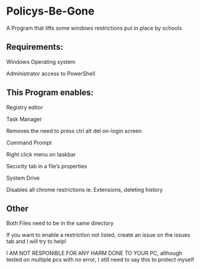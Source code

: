 # Policys-Be-Gone
A Program that lifts some windows restrictions put in place by schools
## Requirements:
  Windows Operating system
  
  Administrator access to PowerShell
  
## This Program enables:
  Registry editor
  
  Task Manager
  
  Removes the need to press ctrl alt del on-login screen
  
  Command Prompt
  
  Right click menu on taskbar
  
  Security tab in a file’s properties
  
  System Drive
  
  Disables all chrome restrictions ie. Extensions, deleting history
  
  ## Other
  Both Files need to be in the same directory
  
 If you want to enable a restriction not listed, create an issue on the issues tab and I will try to help!
 
 
 
 
 
  I AM NOT RESPONIBLE FOR ANY HARM DONE TO YOUR PC, although tested on multiple pcs with no error, I still need to say this to protect myself

 
